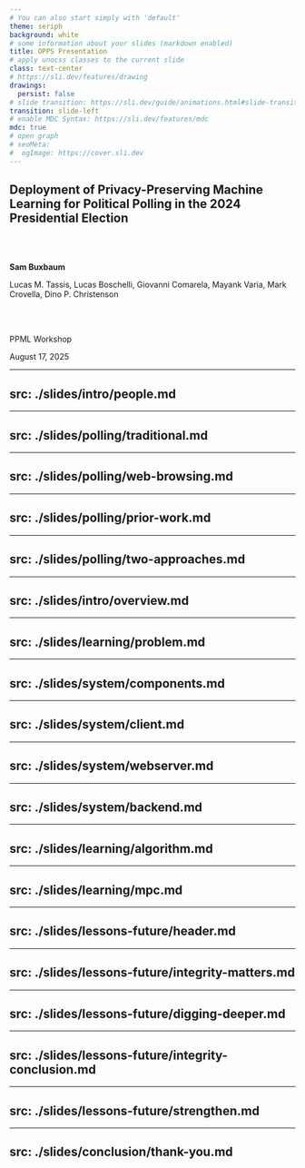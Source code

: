 ```yaml
---
# You can also start simply with 'default'
theme: seriph
background: white
# some information about your slides (markdown enabled)
title: OPPS Presentation
# apply unocss classes to the current slide
class: text-center
# https://sli.dev/features/drawing
drawings:
  persist: false
# slide transition: https://sli.dev/guide/animations.html#slide-transitions
transition: slide-left
# enable MDC Syntax: https://sli.dev/features/mdc
mdc: true
# open graph
# seoMeta:
#  ogImage: https://cover.sli.dev
---
```


<style>
.slidev-layout, .slidev-page {
  background: white !important;
  color: black !important;
}

.slidev-layout h1, .slidev-layout h2, .slidev-layout h3, 
.slidev-layout h4, .slidev-layout h5, .slidev-layout h6 {
  color: black !important;
}

.slidev-layout p, .slidev-layout li, .slidev-layout strong {
  color: black !important;
}

/* Indent bullets that come after headings or paragraphs */
.slidev-layout h1 + ul,
.slidev-layout h2 + ul,
.slidev-layout h3 + ul,
.slidev-layout h4 + ul,
.slidev-layout h5 + ul,
.slidev-layout h6 + ul,
.slidev-layout p + ul {
  margin-left: 2rem;
}
</style>


## Deployment of Privacy-Preserving Machine Learning for Political Polling in the 2024 Presidential Election

<br>
<br>

**Sam Buxbaum**

Lucas M. Tassis, Lucas Boschelli, Giovanni Comarela, Mayank Varia, Mark Crovella, Dino P. Christenson

<br>
<br>

PPML Workshop

August 17, 2025

<SlideCurrentNo class="absolute bottom-8 right-10"/>

<!--
Hello, I'm Sam Buxbaum

I'm a PhD student at Boston University

I'll be presenting...
-->

---
src: ./slides/intro/people.md
---


<!-- Background Section -->

---
src: ./slides/polling/traditional.md
---

---
src: ./slides/polling/web-browsing.md
---

---
src: ./slides/polling/prior-work.md
---

---
src: ./slides/polling/two-approaches.md
---

---
src: ./slides/intro/overview.md
---

---
src: ./slides/learning/problem.md
---

<!-- System Design Section -->

---
src: ./slides/system/components.md
---

---
src: ./slides/system/client.md
---

---
src: ./slides/system/webserver.md
---

---
src: ./slides/system/backend.md
---

<!-- Plaintext and MPC Learning Algorithm -->

---
src: ./slides/learning/algorithm.md
---

---
src: ./slides/learning/mpc.md
---

<!-- Lessons Learned and Future Directions Section -->

---
src: ./slides/lessons-future/header.md
---

---
src: ./slides/lessons-future/integrity-matters.md
---

---
src: ./slides/lessons-future/digging-deeper.md
---

---
src: ./slides/lessons-future/integrity-conclusion.md
---

---
src: ./slides/lessons-future/strengthen.md
---

<!-- Conclusion -->

---
src: ./slides/conclusion/thank-you.md
---